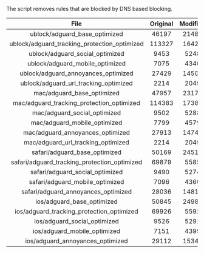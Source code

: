 The script removes rules that are blocked by DNS based blocking.


| File | Original | Modified |
|:----:|:-----:|:-----:|
| ublock/adguard_base_optimized | 46197 | 21483 |
| ublock/adguard_tracking_protection_optimized | 113327 | 16426 |
| ublock/adguard_social_optimized | 9453 | 5248 |
| ublock/adguard_mobile_optimized | 7075 | 4340 |
| ublock/adguard_annoyances_optimized | 27429 | 14509 |
| ublock/adguard_url_tracking_optimized | 2214 | 2049 |
| mac/adguard_base_optimized | 47957 | 23170 |
| mac/adguard_tracking_protection_optimized | 114383 | 17384 |
| mac/adguard_social_optimized | 9502 | 5288 |
| mac/adguard_mobile_optimized | 7799 | 4579 |
| mac/adguard_annoyances_optimized | 27913 | 14741 |
| mac/adguard_url_tracking_optimized | 2214 | 2049 |
| safari/adguard_base_optimized | 50169 | 24517 |
| safari/adguard_tracking_protection_optimized | 69879 | 5585 |
| safari/adguard_social_optimized | 9490 | 5274 |
| safari/adguard_mobile_optimized | 7096 | 4360 |
| safari/adguard_annoyances_optimized | 28036 | 14814 |
| ios/adguard_base_optimized | 50845 | 24980 |
| ios/adguard_tracking_protection_optimized | 69926 | 5592 |
| ios/adguard_social_optimized | 9526 | 5291 |
| ios/adguard_mobile_optimized | 7151 | 4399 |
| ios/adguard_annoyances_optimized | 29112 | 15341 |